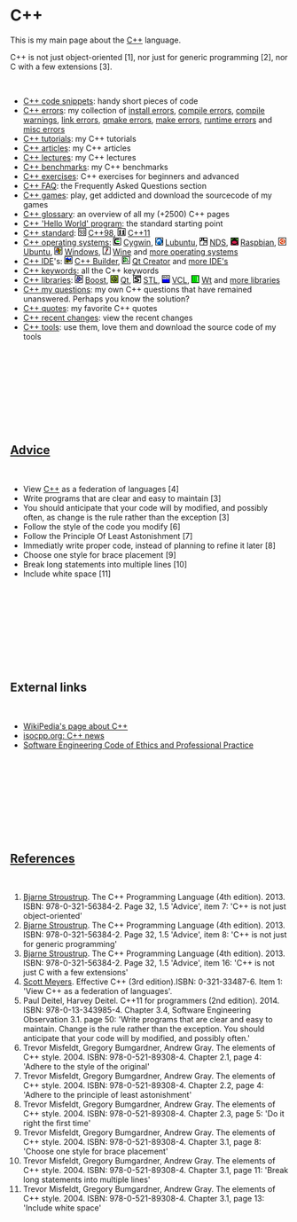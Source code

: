 # C++

This is my main page about the [C++](Cpp.htm) language.

C++ is not just object-oriented \[1\], nor just for generic programming
\[2\], nor C with a few extensions \[3\].

 

-   [C++ code snippets](CppCodeSnippets.htm): handy short pieces of code
-   [C++ errors](CppError.htm): my collection of [install
    errors](CppInstallError.htm), [compile errors](CppCompileError.htm),
    [compile warnings](CppCompileWarning.htm), [link
    errors](CppLinkError.htm), [qmake errors](CppQmakeError.htm), [make
    errors](CppMakeError.htm), [runtime errors](CppRuntimeError.htm) and
    [misc errors](CppMiscError.htm)
-   [C++ tutorials](CppTutorial.htm): my C++ tutorials
-   [C++ articles](CppArticle.htm): my C++ articles
-   [C++ lectures](CppLecture.htm): my C++ lectures
-   [C++ benchmarks](CppBenchmark.htm): my C++ benchmarks
-   [C++ exercises](CppExercise.htm): C++ exercises for beginners and
    advanced
-   [C++ FAQ](CppFaq.htm): the Frequently Asked Questions section
-   [C++ games](Games.htm): play, get addicted and download the
    sourcecode of my games
-   [C++ glossary](CppGlossary.htm): an overview of all my (+2500) C++
    pages
-   [C++ 'Hello World' program](CppHelloWorld.htm): the standard
    starting point
-   [C++ standard](CppStandard.htm): ![C++98](PicCpp98.png)
    [C++98](Cpp98.htm), ![C++11](PicCpp11.png) [C++11](Cpp11.htm)
-   [C++ operating systems](CppOs.htm): ![Cygwin](PicCygwin.png)
    [Cygwin](CppCygwin.htm), ![Lubuntu](PicLubuntu.png)
    [Lubuntu](CppLubuntu.htm), ![NDS](PicNds.png) [NDS](CppNds.htm),
    ![Raspbian](PicRaspbian.png) [Raspbian](CppRaspbian.htm),
    ![Ubuntu](PicUbuntu.png) [Ubuntu](CppUbuntu.htm),
    ![Windows](PicWindows.png) [Windows](CppWindows.htm),
    ![Wine](PicWine.png) [Wine](CppWine.htm) and [more operating
    systems](CppOs.htm)
-   [C++ IDE](CppIde.htm)'s: ![C++ Builder](PicCppBuilder.png) [C++
    Builder](CppBuilder.htm), ![Qt Creator](PicQtCreator.png) [Qt
    Creator](CppQtCreator.htm) and [more IDE's](CppIde.htm)
-   [C++ keywords](CppKeyword.htm): all the C++ keywords
-   [C++ libraries](CppLibrary.htm): ![Boost](PicBoost.png)
    [Boost](CppBoost.htm), ![Qt](PicQt.png) [Qt](CppQt.htm),
    ![STL](PicStl.png) [STL](CppStl.htm), ![VCL](PicVcl.png)
    [VCL](CppVcl.htm), ![Wt](PicWt.png) [Wt](CppWt.htm) and [more
    libraries](CppLibrary.htm)
-   [C++ my questions](CppMyQuestions.htm): my own C++ questions that
    have remained unanswered. Perhaps you know the solution?
-   [C++ quotes](CppQuotes.htm): my favorite C++ quotes
-   [C++ recent changes](CppRecentChanges.htm): view the recent changes
-   [C++ tools](Tools.htm): use them, love them and download the source
    code of my tools

 

 

 

 

 

[Advice](CppAdvice.htm)
-----------------------

 

-   View [C++](Cpp.htm) as a federation of languages \[4\]
-   Write programs that are clear and easy to maintain \[3\]
-   You should anticipate that your code will by modified, and possibly
    often, as change is the rule rather than the exception \[3\]
-   Follow the style of the code you modify \[6\]
-   Follow the Principle Of Least Astonishment \[7\]
-   Immediatly write proper code, instead of planning to refine it later
    \[8\]
-   Choose one style for brace placement \[9\]
-   Break long statements into multiple lines \[10\]
-   Include white space \[11\]

 

 

 

 

 

External links
--------------

 

-   [WikiPedia's page about C++](http://en.wikipedia.org/wiki/C%2B%2B)
-   [isocpp.org: C++ news](http://isocpp.org)
-   [Software Engineering Code of Ethics and Professional
    Practice](http://www.acm.org/about/se-code)

 

 

 

 

 

[References](CppReferences.htm)
-------------------------------

 

1.  [Bjarne Stroustrup](CppBjarneStroustrup.htm). The C++ Programming
    Language (4th edition). 2013. ISBN: 978-0-321-56384-2. Page 32, 1.5
    'Advice', item 7: 'C++ is not just object-oriented'
2.  [Bjarne Stroustrup](CppBjarneStroustrup.htm). The C++ Programming
    Language (4th edition). 2013. ISBN: 978-0-321-56384-2. Page 32, 1.5
    'Advice', item 8: 'C++ is not just for generic programming'
3.  [Bjarne Stroustrup](CppBjarneStroustrup.htm). The C++ Programming
    Language (4th edition). 2013. ISBN: 978-0-321-56384-2. Page 32, 1.5
    'Advice', item 16: 'C++ is not just C with a few extensions'
4.  [Scott Meyers](CppScottMeyers.htm). Effective C++ (3rd
    edition).ISBN: 0-321-33487-6. Item 1: 'View C++ as a federation
    of languages'.
5.  Paul Deitel, Harvey Deitel. C++11 for programmers (2nd edition).
    2014. ISBN: 978-0-13-343985-4. Chapter 3.4, Software Engineering
    Observation 3.1. page 50: 'Write programs that are clear and easy
    to maintain. Change is the rule rather than the exception. You
    should anticipate that your code will by modified, and possibly
    often.'
6.  Trevor Misfeldt, Gregory Bumgardner, Andrew Gray. The elements of
    C++ style. 2004. ISBN: 978-0-521-89308-4. Chapter 2.1, page 4:
    'Adhere to the style of the original'
7.  Trevor Misfeldt, Gregory Bumgardner, Andrew Gray. The elements of
    C++ style. 2004. ISBN: 978-0-521-89308-4. Chapter 2.2, page 4:
    'Adhere to the principle of least astonishment'
8.  Trevor Misfeldt, Gregory Bumgardner, Andrew Gray. The elements of
    C++ style. 2004. ISBN: 978-0-521-89308-4. Chapter 2.3, page 5: 'Do
    it right the first time'
9.  Trevor Misfeldt, Gregory Bumgardner, Andrew Gray. The elements of
    C++ style. 2004. ISBN: 978-0-521-89308-4. Chapter 3.1, page 8:
    'Choose one style for brace placement'
10. Trevor Misfeldt, Gregory Bumgardner, Andrew Gray. The elements of
    C++ style. 2004. ISBN: 978-0-521-89308-4. Chapter 3.1, page 11:
    'Break long statements into multiple lines'
11. Trevor Misfeldt, Gregory Bumgardner, Andrew Gray. The elements of
    C++ style. 2004. ISBN: 978-0-521-89308-4. Chapter 3.1, page 13:
    'Include white space'
